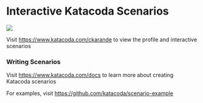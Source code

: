 # Interactive Katacoda Scenarios

[![](http://shields.katacoda.com/katacoda/ckarande/count.svg)](https://www.katacoda.com/ckarande "Get your profile on Katacoda.com")

Visit https://www.katacoda.com/ckarande to view the profile and interactive scenarios

### Writing Scenarios
Visit https://www.katacoda.com/docs to learn more about creating Katacoda scenarios

For examples, visit https://github.com/katacoda/scenario-example
